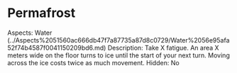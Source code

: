 # Permafrost

Aspects: Water (../Aspects%2051560ac666db47f7a87735a87d8c0729/Water%2056e95afa52f74b4587f0041150209bd6.md)
Description: Take X fatigue. An area X meters wide on the floor turns to ice until the start of your next turn. Moving across the ice costs twice as much movement. 
Hidden: No